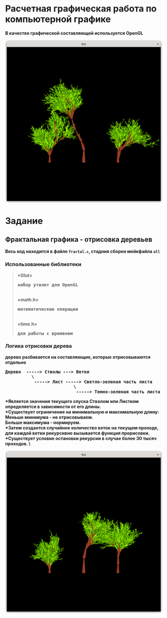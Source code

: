 # Расчетная графическая работа по компьютерной графике
<strong>В качестве графической составляющей используется OpenGL<strong>


![RGZ](examples/Ex1.png)

# Задание

## Фрактальная графика - отрисовка деревьев 

Весь код находится в файле `fractal.c`, стадния сборки мейкфайла `all`

### Использованные библиотеки
>\<Glut> <pre>набор утилит для OpenGL</pre> \
><math.h> <pre>математические операции</pre> \
><time.h> <pre>для работы с временем</pre>

### Логика отрисовки дерева
дерево разбивается на составляющие, которые отрисовываются отдельно
<pre>
Дерево  -----> Стволы ---> Ветки
          \
           -----> Лист -----> Светло-зеленая часть листа
                          \
                           -----> Темно-зеленая часть листа
</pre>
*Является значения текущего спуска Стволом или Листком определяется в зависимости от его длины.\
*Существует ограничение на минимальную и максимальную длину: \
Меньше минимума - не отрисовываем.\
Больше максимума - нормируем.\
*Затем создается случайное количество веток на текущем проходе, для каждой ветки рекурсивно вызывается функция прорисовки.\
*Существует условие остановки рекурсии в случае более 30 тысяч проходов. \

![RGZ](examples/Ex2.png)

